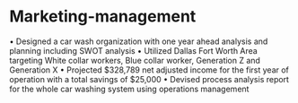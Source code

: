 # Marketing-management
• Designed a car wash organization with one year ahead analysis and planning including SWOT analysis 
• Utilized Dallas Fort Worth Area targeting White collar workers, Blue collar worker, Generation Z and Generation X 
• Projected $328,789 net adjusted income for the first year of operation with a total savings of $25,000 
• Devised process analysis report for the whole car washing system using operations management
